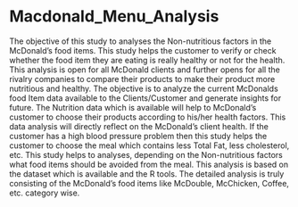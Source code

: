 # Macdonald_Menu_Analysis
The objective of this study to analyses the Non-nutritious factors in the McDonald’s food items. This study helps the customer to verify or check whether the food item they are eating is really healthy or not for the health. This analysis is open for all McDonald clients and further opens for all the rivalry companies to compare their products to make their product more nutritious and healthy. The objective is to analyze the current McDonalds food Item data available to the Clients/Customer and generate insights for future.
The Nutrition data which is available will help to McDonald’s customer to choose their products according to his/her health factors. This data analysis will directly reflect on the McDonald’s client health. If the customer has a high blood pressure problem then this study helps the customer to choose the meal which contains less Total Fat, less cholesterol, etc.
This study helps to analyses, depending on the Non-nutritious factors what food items should be avoided from the meal.
This analysis is based on the dataset which is available and the R tools. The detailed analysis is truly consisting of the McDonald’s food items like McDouble, McChicken, Coffee, etc. category wise. 
